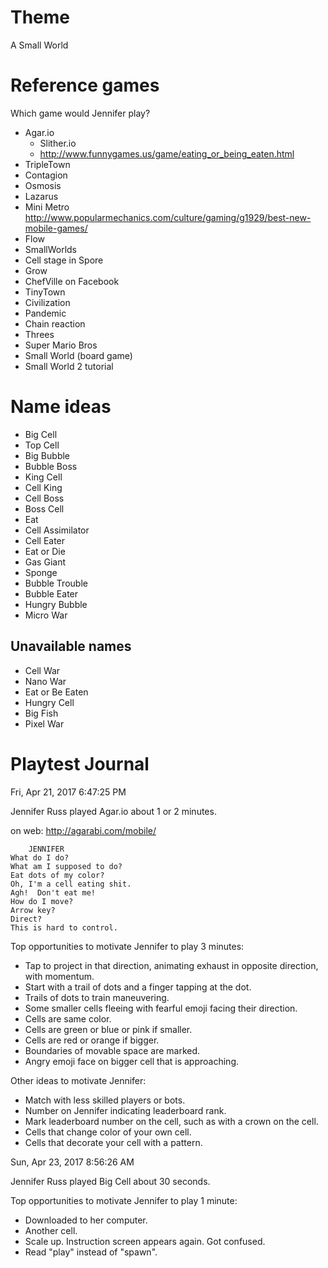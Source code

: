 # Theme

A Small World

# Reference games

Which game would Jennifer play?

- Agar.io
  - Slither.io
  - <http://www.funnygames.us/game/eating_or_being_eaten.html>
- TripleTown
- Contagion
- Osmosis
- Lazarus
- Mini Metro <http://www.popularmechanics.com/culture/gaming/g1929/best-new-mobile-games/>
- Flow
- SmallWorlds
- Cell stage in Spore
- Grow
- ChefVille on Facebook
- TinyTown
- Civilization
- Pandemic
- Chain reaction
- Threes
- Super Mario Bros
- Small World (board game)
- Small World 2 tutorial

# Name ideas

- Big Cell
- Top Cell
- Big Bubble
- Bubble Boss
- King Cell
- Cell King
- Cell Boss
- Boss Cell
- Eat
- Cell Assimilator
- Cell Eater
- Eat or Die
- Gas Giant
- Sponge
- Bubble Trouble
- Bubble Eater
- Hungry Bubble
- Micro War

## Unavailable names

- Cell War
- Nano War
- Eat or Be Eaten
- Hungry Cell
- Big Fish
- Pixel War

# Playtest Journal

Fri, Apr 21, 2017  6:47:25 PM

Jennifer Russ played Agar.io about 1 or 2 minutes.

on web:  <http://agarabi.com/mobile/>

		JENNIFER
	What do I do?
	What am I supposed to do?
	Eat dots of my color?
	Oh, I'm a cell eating shit.
	Agh!  Don't eat me!
	How do I move?
	Arrow key?
	Direct?
	This is hard to control.

Top opportunities to motivate Jennifer to play 3 minutes:

- Tap to project in that direction, animating exhaust in opposite direction, with momentum.
- Start with a trail of dots and a finger tapping at the dot.
- Trails of dots to train maneuvering.
- Some smaller cells fleeing with fearful emoji facing their direction.
- Cells are same color.
- Cells are green or blue or pink if smaller.
- Cells are red or orange if bigger.
- Boundaries of movable space are marked.
- Angry emoji face on bigger cell that is approaching.

Other ideas to motivate Jennifer:

- Match with less skilled players or bots.
- Number on Jennifer indicating leaderboard rank.
- Mark leaderboard number on the cell, such as with a crown on the cell.
- Cells that change color of your own cell.
- Cells that decorate your cell with a pattern.


Sun, Apr 23, 2017  8:56:26 AM

Jennifer Russ played Big Cell about 30 seconds.

Top opportunities to motivate Jennifer to play 1 minute:

- Downloaded to her computer.
- Another cell.
- Scale up.  Instruction screen appears again.  Got confused.
- Read "play" instead of "spawn".
